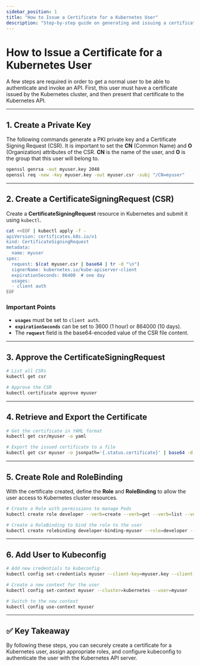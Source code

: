 ```yaml
---
sidebar_position: 1
title: "How to Issue a Certificate for a Kubernetes User"
description: "Step-by-step guide on generating and issuing a certificate for a Kubernetes user, including creating roles and configuring kubeconfig."
---
```


# How to Issue a Certificate for a Kubernetes User

A few steps are required in order to get a normal user to be able to authenticate and invoke an API. First, this user must have a certificate issued by the Kubernetes cluster, and then present that certificate to the Kubernetes API.

---

## 1. Create a Private Key

The following commands generate a PKI private key and a Certificate Signing Request (CSR). It is important to set the **CN** (Common Name) and **O** (Organization) attributes of the CSR. **CN** is the name of the user, and **O** is the group that this user will belong to.

```bash
openssl genrsa -out myuser.key 2048
openssl req -new -key myuser.key -out myuser.csr -subj "/CN=myuser"
```

---

## 2. Create a CertificateSigningRequest (CSR)

Create a **CertificateSigningRequest** resource in Kubernetes and submit it using `kubectl`.

```bash
cat <<EOF | kubectl apply -f -
apiVersion: certificates.k8s.io/v1
kind: CertificateSigningRequest
metadata:
  name: myuser
spec:
  request: $(cat myuser.csr | base64 | tr -d "\n")
  signerName: kubernetes.io/kube-apiserver-client
  expirationSeconds: 86400  # one day
  usages:
  - client auth
EOF
```

### Important Points

- **`usages`** must be set to `client auth`.
- **`expirationSeconds`** can be set to 3600 (1 hour) or 864000 (10 days).
- The **`request`** field is the base64-encoded value of the CSR file content.

---

## 3. Approve the CertificateSigningRequest

```bash
# List all CSRs
kubectl get csr

# Approve the CSR
kubectl certificate approve myuser
```

---

## 4. Retrieve and Export the Certificate

```bash
# Get the certificate in YAML format
kubectl get csr/myuser -o yaml

# Export the issued certificate to a file
kubectl get csr myuser -o jsonpath='{.status.certificate}' | base64 -d > myuser.crt
```

---

## 5. Create Role and RoleBinding

With the certificate created, define the **Role** and **RoleBinding** to allow the user access to Kubernetes cluster resources.

```bash
# Create a Role with permissions to manage Pods
kubectl create role developer --verb=create --verb=get --verb=list --verb=update --verb=delete --resource=pods

# Create a RoleBinding to bind the role to the user
kubectl create rolebinding developer-binding-myuser --role=developer --user=myuser
```

---

## 6. Add User to Kubeconfig

```bash
# Add new credentials to kubeconfig
kubectl config set-credentials myuser --client-key=myuser.key --client-certificate=myuser.crt --embed-certs=true

# Create a new context for the user
kubectl config set-context myuser --cluster=kubernetes --user=myuser

# Switch to the new context
kubectl config use-context myuser
```

---

## ✅ Key Takeaway

By following these steps, you can securely create a certificate for a Kubernetes user, assign appropriate roles, and configure kubeconfig to authenticate the user with the Kubernetes API server.
